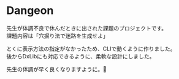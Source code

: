 # Dangeon

先生が体調不良で休んだときに出された課題のプロジェクトです。</br>
課題内容は「穴掘り法で迷路を生成せよ」

とくに表示方法の指定がなかったため、CLIで動くように作りました。</br>
後からDxLibにも対応できるように、柔軟な設計にしました。

先生の体調が早く良くなりますように。🍵
